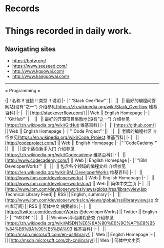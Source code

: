 # Records
Things recorded in daily work.
===

## Navigating sites
* https://botw.org/
* https://www.seeseed.com/
* http://www.kguowai.com/
* http://www.kanguowai.com/

----

= Programming =

{|
! 名称 !! 链接 !! 类型 !! 说明
|-
| '''Stack Overflow''' || &nbsp; || &nbsp; || 最好的编程问答网站(没有“之一”) 介绍参见[https://zh.wikipedia.org/wiki/Stack_Overflow 维基百科]
|-
| &nbsp; || [http://stackoverflow.com/] || Web || Engilsh Homepage
|-
| '''GitHub''' || &nbsp; || &nbsp; || 最好的开源项目集散地(没有“之一”) 介绍参见[https://zh.wikipedia.org/wiki/GitHub 维基百科]
|-
| &nbsp; || [https://github.com/] || Web || Engilsh Homepage
|-
| '''Code Project''' || &nbsp; || &nbsp; || 老牌的编程社区 介绍参见[https://en.wikipedia.org/wiki/Code_Project 维基百科]
|-
| &nbsp; || [http://codeproject.com/] || Web || Engilsh Homepage
|-
| '''CodeCademy''' || &nbsp; || &nbsp; || 这个适合新手入门 介绍参见[https://zh.wikipedia.org/wiki/Codecademy 维基百科]
|-
| &nbsp; || [http://www.codecademy.com/] || Web || Engilsh Homepage
|-
| '''IBM DeveloperWorks''' || &nbsp; || &nbsp; || 包含各个领域的编程文档 介绍参见[https://en.wikipedia.org/wiki/IBM_DeveloperWorks 维基百科]
|-
| &nbsp; || [http://www.ibm.com/developerworks] || Web || Engilsh Homepage
|-
| &nbsp; || [http://www.ibm.com/developerworks/cn/] || Web || 简体中文主页
|-
| &nbsp; || [http://www.ibm.com/developerworks/views/global/rss/libraryview.jsp Technical Library Feed] || RSS || English, summary
|-
| &nbsp; || [http://www.ibm.com/developerworks/cn/views/global/rss/libraryview.jsp 文档库订阅] || RSS || 简体中文 摘要输出
|-
| &nbsp; || [https://twitter.com/developerWorks @developerWorks] || Twitter || English
|-
| '''MSDN''' || &nbsp; || &nbsp; || Windows平台编程备查 介绍参见[https://zh.wikipedia.org/wiki/MSDN%E6%8A%80%E6%9C%AF%E8%B5%84%E6%BA%90%E5%BA%93 维基百科]
|-
| &nbsp; || [http://msdn.microsoft.com/en-us/library/] || Web || Engilsh Homepage
|-
| &nbsp; || [http://msdn.microsoft.com/zh-cn/library/] || Web || 简体中文主页

